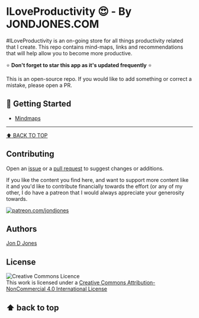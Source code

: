 # ILoveProductivity :heart_eyes: - By JONDJONES.COM 

\#ILoveProductivity is an on-going store for all things productivity related that I create.  This repo contains mind-maps, links and recommendations that will help allow you to become more productive.

:star: **Don't forget to star this app as it's updated frequently** :star:

This is an open-source repo.  If you would like to add something or correct a mistake, please open a PR.

## :rocket: Getting Started

-   [Mindmaps](MindMaps)


---
[:arrow_up: BACK TO TOP](#getting-started) 

## Contributing

Open an [issue](https://github.com/jondjones/ILOVEEpiserver/issues) or a [pull request](https://github.com/jondjones/ILOVEEpiserver) to suggest changes or additions.

If you like the content you find here, and want to support more content like it and you'd like to contribute financially towards the effort (or any of my other, I do have a patreon that I would always appreciate your generosity towards.

<a href="https://www.patreon.com/jondjones">![patreon.com/jondjones](./img/patreon.png)</a>

## Authors
[Jon D Jones](http://www.jondjones.com)

## License
![Creative Commons Licence](https://i.creativecommons.org/l/by-nc/4.0/88x31.png)   
This work is licensed under a [Creative Commons Attribution-NonCommercial 4.0 International License](http://creativecommons.org/licenses/by-nc/4.0/)

⬆ back to top
---
